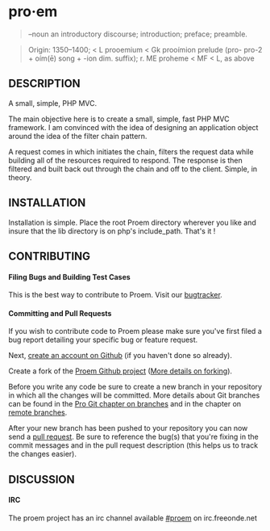 # pro·em

> –noun
> an introductory discourse; introduction; preface; preamble.

> Origin:
> 1350–1400; < L prooemium < Gk prooímion prelude (pro- pro-2 + oím(ē) song + -ion dim. suffix);
> r. ME proheme < MF < L, as above

## DESCRIPTION

A small, simple, PHP MVC.

The main objective here is to create a small, simple, fast PHP MVC framework. I am convinced
with the idea of designing an application object around the idea of the filter chain pattern.

A request comes in which initiates the chain, filters the request data while building all of
the resources required to respond. The response is then filtered and built back out through
the chain and off to the client. Simple, in theory.

## INSTALLATION

Installation is simple. Place the root Proem directory wherever you like and insure that the
lib directory is on php's include_path. That's it !

## CONTRIBUTING

#### Filing Bugs and Building Test Cases

This is the best way to contribute to Proem. Visit our [bugtracker](http://github.com/trq/proem/tickets).

#### Committing and Pull Requests

If you wish to contribute code to Proem please make sure you've first filed a bug report detailing your specific bug or feature request.

Next, [create an account on Github](https://github.com/signup/free) (if you haven't done so already).

Create a fork of the [Proem Github project](http://github.com/trq/proem) ([More details on forking](http://help.github.com/forking/)).

Before you write any code be sure to create a new branch in your repository in which all the changes will be committed. More details about Git branches can be found in the [Pro Git chapter on branches](http://progit.org/book/ch3-1.html) and in the chapter on [remote branches](http://progit.org/book/ch3-5.html).

After your new branch has been pushed to your repository you can now send a [pull request](http://help.github.com/pull-requests/). Be sure to reference the bug(s) that you're fixing in the commit messages and in the pull request description (this helps us to track the changes easier).

## DISCUSSION

#### IRC

The proem project has an irc channel available [#proem](http://webchat.freenode.net/?channels=proem) on irc.freeonde.net

